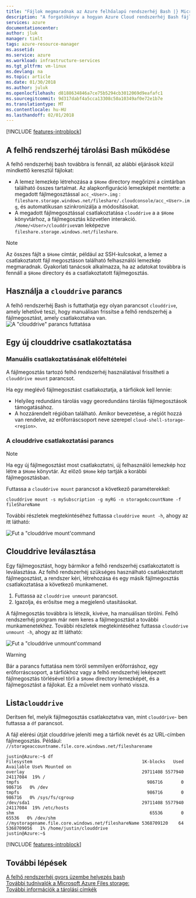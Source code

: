 ```yaml
---
title: "Fájlok megmaradnak az Azure felhőalapú rendszerhéj Bash |} Microsoft Docs"
description: "A forgatókönyv a hogyan Azure Cloud rendszerhéj Bash fájlokat továbbra is fennáll."
services: azure
documentationcenter: 
author: jluk
manager: timlt
tags: azure-resource-manager
ms.assetid: 
ms.service: azure
ms.workload: infrastructure-services
ms.tgt_pltfrm: vm-linux
ms.devlang: na
ms.topic: article
ms.date: 01/30/2018
ms.author: juluk
ms.openlocfilehash: d8188634846a7ce75b5294cb3012069d9eafafc1
ms.sourcegitcommit: 9d317dabf4a5cca13308c50a10349af0e72e1b7e
ms.translationtype: MT
ms.contentlocale: hu-HU
ms.lasthandoff: 02/01/2018
---
```

[!INCLUDE [features-introblock](../../includes/cloud-shell-persisting-shell-storage-introblock.md)]

## <a name="how-bash-in-cloud-shell-storage-works"></a>A felhő rendszerhéj tárolási Bash működése 
A felhő rendszerhéj bash továbbra is fennáll, az alábbi eljárások közül mindkettő keresztül fájlokat: 
* A lemez lemezkép létrehozása a `$Home` directory megőrizni a címtárban található összes tartalmat. Az alapkonfiguráció lemezképét mentette: a megadott fájlmegosztással `acc_<User>.img` : `fileshare.storage.windows.net/fileshare/.cloudconsole/acc_<User>.img`, és automatikusan szinkronizálja a módosításokat. 
* A megadott fájlmegosztással csatlakoztatása `clouddrive` a a `$Home` könyvtárhoz, a fájlmegosztás közvetlen interakció. `/Home/<User>/clouddrive`van leképezve `fileshare.storage.windows.net/fileshare`.
 
> [!NOTE]
> Az összes fájlt a `$Home` címtár, például az SSH-kulcsokat, a lemez a csatlakoztatott fájl megosztáson található felhasználói lemezkép megmaradnak. Gyakorlati tanácsok alkalmazza, ha az adatokat továbbra is fennáll a `$Home` directory és a csatlakoztatott fájlmegosztás.

## <a name="use-the-clouddrive-command"></a>Használja a `clouddrive` parancs
A felhő rendszerhéj Bash is futtathatja egy olyan parancsot `clouddrive`, amely lehetővé teszi, hogy manuálisan frissítse a felhő rendszerhéj a fájlmegosztást, amely csatlakoztatva van.
![A "clouddrive" parancs futtatása](media/persisting-shell-storage/clouddrive-h.png)

## <a name="mount-a-new-clouddrive"></a>Egy új clouddrive csatlakoztatása

### <a name="prerequisites-for-manual-mounting"></a>Manuális csatlakoztatásának előfeltételei
A fájlmegosztás tartozó felhő rendszerhéj használatával frissítheti a `clouddrive mount` parancsot.

Ha egy meglévő fájlmegosztást csatlakoztatja, a tárfiókok kell lennie:
* Helyileg redundáns tárolás vagy georedundáns tárolás fájlmegosztások támogatásához.
* A hozzárendelt régióban található. Amikor bevezetése, a régiót hozzá van rendelve, az erőforráscsoport neve szerepel `cloud-shell-storage-<region>`.

### <a name="the-clouddrive-mount-command"></a>A clouddrive csatlakoztatási parancs

> [!NOTE]
> Ha egy új fájlmegosztást most csatlakoztatni, új felhasználói lemezkép hoz létre a `$Home` könyvtár. Az előző `$Home` kép tartják a korábbi fájlmegosztásban.

Futtassa a `clouddrive mount` parancsot a következő paraméterekkel:

```
clouddrive mount -s mySubscription -g myRG -n storageAccountName -f fileShareName
```

További részletek megtekintéséhez futtassa `clouddrive mount -h`, ahogy az itt látható:

![Fut a "clouddrive mount'command](media/persisting-shell-storage/mount-h.png)

## <a name="unmount-clouddrive"></a>Clouddrive leválasztása
Egy fájlmegosztást, hogy bármikor a felhő rendszerhéj csatlakoztatott is leválasztása. Az felhő rendszerhéj szükséges használható csatlakoztatott fájlmegosztást, a rendszer kéri, létrehozása és egy másik fájlmegosztás csatlakoztatása a következő munkamenet.

1. Futtassa az `clouddrive unmount` parancsot.
2. Igazolja, és erősítse meg a megjelenő utasításokat.

A fájlmegosztás továbbra is létezik, kivéve, ha manuálisan törölni. Felhő rendszerhéj program már nem keres a fájlmegosztást a további munkamenetekhez. További részletek megtekintéséhez futtassa `clouddrive unmount -h`, ahogy az itt látható:

![Fut a "clouddrive unmount'command](media/persisting-shell-storage/unmount-h.png)

> [!WARNING]
> Bár a parancs futtatása nem töröl semmilyen erőforráshoz, egy erőforráscsoport, a tárfiókhoz vagy a felhő rendszerhéj leképezett fájlmegosztás törlésével törli a `$Home` directory lemezképét, és a fájlmegosztást a fájlokat. Ez a művelet nem vonható vissza.

## <a name="list-clouddrive"></a>Lista`clouddrive`
Derítsen fel, melyik fájlmegosztás csatlakoztatva van, mint `clouddrive`- ben futtassa a `df` parancsot. 

A fájl elérési útját clouddrive jeleníti meg a tárfiók nevét és az URL-címben fájlmegosztás. Például: `//storageaccountname.file.core.windows.net/filesharename`

```
justin@Azure:~$ df
Filesystem                                          1K-blocks   Used  Available Use% Mounted on
overlay                                             29711408 5577940   24117084  19% /
tmpfs                                                 986716       0     986716   0% /dev
tmpfs                                                 986716       0     986716   0% /sys/fs/cgroup
/dev/sda1                                           29711408 5577940   24117084  19% /etc/hosts
shm                                                    65536       0      65536   0% /dev/shm
//mystoragename.file.core.windows.net/fileshareName 5368709120    64 5368709056   1% /home/justin/clouddrive
justin@Azure:~$
```

[!INCLUDE [features-introblock](../../includes/cloud-shell-persisting-shell-storage-endblock.md)]

## <a name="next-steps"></a>További lépések
[A felhő rendszerhéj gyors üzembe helyezés bash](quickstart.md) <br>
[További tudnivalók a Microsoft Azure Files storage:](https://docs.microsoft.com/azure/storage/storage-introduction#file-storage) <br>
[További információk a tárolási címkék](https://docs.microsoft.com/azure/azure-resource-manager/resource-group-using-tags) <br>
